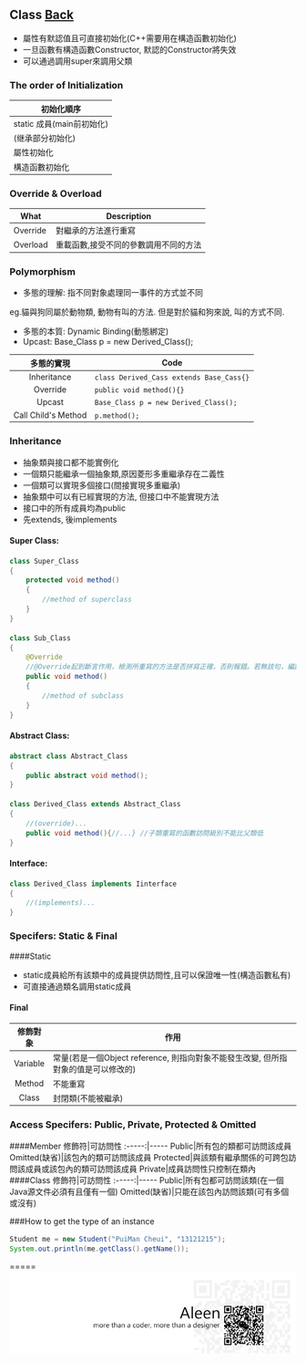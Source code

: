 ## Class [Back](./../Java.md)

- 屬性有默認值且可直接初始化(C++需要用在構造函數初始化)
- 一旦函數有構造函數Constructor, 默認的Constructor將失效
- 可以通過調用super來調用父類

### The order of Initialization

初始化順序|
------------|
static 成員(main前初始化) |
(继承部分初始化) |
屬性初始化 |
構造函數初始化|

### Override & Overload
What|Description
--------|------
Override|對繼承的方法進行重寫
Overload|重載函數,接受不同的參數調用不同的方法

### Polymorphism
- 多態的理解: 指不同對象處理同一事件的方式並不同

eg.貓與狗同屬於動物類, 動物有叫的方法. 但是對於貓和狗來說, 叫的方式不同.

- 多態的本質: Dynamic Binding(動態綁定)
- Upcast: Base_Class p = new Derived_Class();

多態的實現| Code
:----:|------
Inheritance|```class Derived_Cass extends Base_Cass{}```
Override|```public void method(){}```
Upcast|```Base_Class p = new Derived_Class();```
Call Child's Method|```p.method();```

### Inheritance
- 抽象類與接口都不能實例化
- 一個類只能繼承一個抽象類,原因菱形多重繼承存在二義性
- 一個類可以實現多個接口(間接實現多重繼承)
- 抽象類中可以有已經實現的方法, 但接口中不能實現方法
- 接口中的所有成員均為public
- 先extends, 後implements

#### Super Class:
```java
class Super_Class
{
	protected void method()
	{
		//method of superclass
	}
}

class Sub_Class
{
	@Override
	//@Override起到斷言作用，檢測所重寫的方法是否拼寫正確，否則報錯。若無該句，編譯器會認為這是新方法
	public void method()
	{
		//method of subclass
	}
}
```

#### Abstract Class:
```Java
abstract class Abstract_Class
{
	public abstract void method();
}

class Derived_Class extends Abstract_Class
{
	//(override)...
	public void method(){//...} //子類重寫的函數訪問級別不能比父類低
}
```
#### Interface:
```Java
class Derived_Class implements Iinterface
{
	//(implements)...
}
```

### Specifers: Static & Final
####Static
- static成員給所有該類中的成員提供訪問性,且可以保證唯一性(構造函數私有)
- 可直接通過類名調用static成員

#### Final
修飾對象|作用
:-----:|-----
Variable|常量(若是一個Object reference, 則指向對象不能發生改變, 但所指對象的值是可以修改的)
Method|不能重寫
Class|封閉類(不能被繼承)

### Access Specifers: Public, Private, Protected & Omitted
####Member
修飾符|可訪問性
:-----:|-----
Public|所有包的類都可訪問該成員
Omitted(缺省)|該包內的類可訪問該成員
Protected|與該類有繼承關係的可跨包訪問該成員或該包內的類可訪問該成員
Private|成員訪問性只控制在類內
####Class
修飾符|可訪問性
:-----:|-----
Public|所有包都可訪問該類(在一個Java源文件必須有且僅有一個)
Omitted(缺省)|只能在該包內訪問該類(可有多個或沒有)

###How to get the type of an instance
```Java
Student me = new Student("PuiMan Cheui", "13121215");
System.out.println(me.getClass().getName());
```

=====
<a href="http://aleen42.github.io/" target="_blank" ><img src="./../../../pic/tail.gif"></a>
